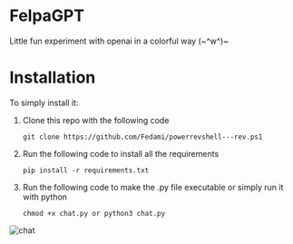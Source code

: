 # FelpaGPT

Little fun experiment with openai in a colorful way (\~^w^)\~

# Installation

To simply install it:

1.  Clone this repo with the following code
    ```
    git clone https://github.com/Fedami/powerrevshell---rev.ps1
    ```
2.  Run the following code to install all the requirements
    ```
    pip install -r requirements.txt
    ```
3.  Run the following code to make the .py file executable or simply run it with python
    ```
    chmod +x chat.py or python3 chat.py
    ```
![chat](https://user-images.githubusercontent.com/82824055/217657720-87dc82b7-ca4b-4ab3-88f7-b4e5c30d3c55.png)
